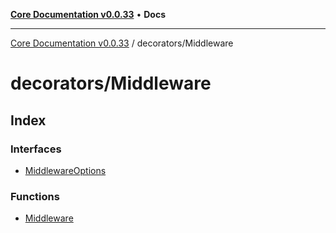 [**Core Documentation v0.0.33**](../../README.md) • **Docs**

***

[Core Documentation v0.0.33](../../modules.md) / decorators/Middleware

# decorators/Middleware

## Index

### Interfaces

- [MiddlewareOptions](interfaces/MiddlewareOptions.md)

### Functions

- [Middleware](functions/Middleware.md)
